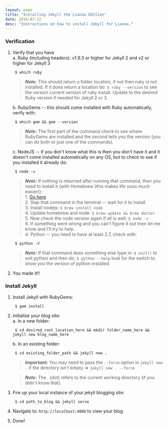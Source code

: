 ```yaml
---
layout: page
title: "Installing Jekyll the Lianna Edition"
date: 2016-07-22
desc: "Instructions on how to install Jekyll for Lianna."
---
```

### Verification

1. Verify that you have  
    a.  Ruby (including headers): v1.9.3 or higher for Jekyll 2 and v2 or higher for Jekyll 3

        $ which ruby

    > **_Note:_** This should return a folder location, if not then ruby is not installed. If it does return a location do: ``` $ ruby --version ``` to see the version current version of ruby install. Update to the desired Ruby version if needed for Jekyll 2 or 3.

    b. RubyGems -- this should come installed with Ruby automatically, verify with:

        $ which gem && gem --version

    > **_Note:_** The first part of the command check to see where RubyGems are installed and the second tells you the version (you can do both or just one of the commands).

    c. NodeJS -- if you don't know what this is then you don't have it and it doesn't come installed automatically on any OS, but to check to see if you installed it already do:

        $ node -v

    > **_Note:_** If nothing is returned after running that command, then you need to install it (with Homebrew (this makes life sooo much easier)):  
        1. [Go here](http://brew.sh/)  
        2. Slap that command in the terminal -- wait for it to install  
        3. Install nodejs: ``` $ brew install node ```  
        4. Update homebrew and node: ``` $ brew update && brew doctor ```  
        5. Now check the node version again if all is well: ``` $ node -v ```  
        6. If something went wrong and you can't figure it out tnen let me know and I'll try to help.  
    d. Python -- you need to have at least 2.7, check with:

        $ python -V

    > **_Note:_** If that command does something else type in: ``` $ exit() ``` to exit python and then do: ``` $ python --help ``` look for the switch to show you the version of python installed.

2. You made it!!

### Install Jekyll  
1. Install Jekyll with RubyGems:

        $ gem install

2. Initialize your blog site:  
    a. In a new folder:

        $ cd desired_root_location_here && mkdir folder_name_here && jekyll new blog_name_here

    b. In an existing folder:

        $ cd existing_folder_path && jekyll new .

    > **_Important:_** You may need to pass the ```--force``` option in ```jekyll new .``` if the directory isn't empty => ```jekyll new . --force```  

    > **_Note:_** The . (dot) refers to the current working directory (if you didn't know that).

3. Fire up your local instance of your jekyll blogging site:

        $ cd path_to_blog && jekyll serve

4. Navigate to: ```http://localhost:4000``` to view your blog  
5. Done!

